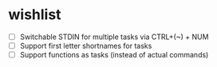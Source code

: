 # wishlist

- [ ] Switchable STDIN for multiple tasks via CTRL+(~) + NUM
- [ ] Support first letter shortnames for tasks
- [ ] Support functions as tasks (instead of actual commands)
